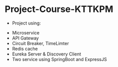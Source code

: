 # Project-Course-KTTKPM
- Project using:
 + Microservice
 + API Gateway 
 + Circuit Breaker, TimeLimter
 + Redis cache
 + Eureka Server & Discovery Client
 + Two service using SpringBoot and ExpressJS
